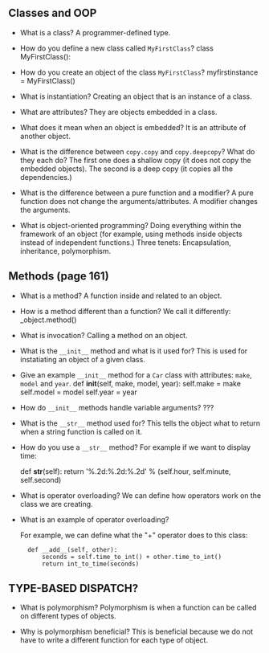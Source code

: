 ## Classes and OOP

- What is a class?
    A programmer-defined type.

- How do you define a new class called `MyFirstClass`?
    class MyFirstClass():

- How do you create an object of the class `MyFirstClass`?
    myfirstinstance = MyFirstClass()

- What is instantiation?
    Creating an object that is an instance of a class.

- What are attributes?
    They are objects embedded in a class.

- What does it mean when an object is embedded?
    It is an attribute of another object.

- What is the difference between `copy.copy` and `copy.deepcopy`?
What do they each do?
    The first one does a shallow copy (it does not copy the embedded objects). The second is a deep copy (it copies all the dependencies.)

- What is the difference between a pure function and a modifier?
    A pure function does not change the arguments/attributes. A modifier changes the arguments.

- What is object-oriented programming?
    Doing everything within the framework of an object (for example, using methods inside objects instead of independent functions.) Three tenets: Encapsulation, inheritance, polymorphism.

## Methods (page 161)

- What is a method?
    A function inside and related to an object.
- How is a method different than a function?
    We call it differently: _object.method()
- What is invocation?
    Calling a method on an object.

- What is the `__init__` method and what is it used for?
    This is used for instatiating an object of a given class.

- Give an example `__init__` method for a `Car` class with attributes:
`make`, `model` and `year`.
    def __init__(self, make, model, year):
        self.make = make
        self.model = model
        self.year = year


- How do `__init__` methods handle variable arguments?
    ???


- What is the `__str__` method used for?
    This tells the object what to return when a string function is called on it.

- How do you use a `__str__` method?
    For example if we want to display time:

    def __str__(self):
        return '%.2d:%.2d:%.2d' % (self.hour, self.minute, self.second)

- What is operator overloading?
    We can define how operators work on the class we are creating.

- What is an example of operator overloading?

    For example, we can define what the "+" operator does to this class:

        def __add__(self, other):
            seconds = self.time_to_int() + other.time_to_int()
            return int_to_time(seconds)

## TYPE-BASED DISPATCH?

- What is polymorphism?
    Polymorphism is when a function can be called on different types of objects.

- Why is polymorphism beneficial?
    This is beneficial because we do not have to write a different function for each type of object.
